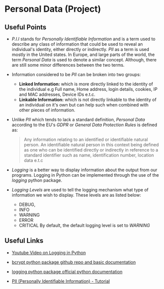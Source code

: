 # Personal Data (Project)

## Useful Points
- _P.I.I_ stands for _Personally Identifiable Information_ and is a term used to describe any class of information that could be used to reveal an individual's identity, either directly or indirectly. _PII_ as a term is used mostly in the United states. In Europe, and large parts of the world, the term _Personal Data_ is used to denote a similar concept. Although, there are still some minor differences between the two terms.

- Information considered to be _PII_ can be broken into two groups:
  + **Linked Information:** which is more directly linked to the identity of the individual e.g Full name, Home address, login details, cookies, IP and MAC addresses, Device IDs e.t.c.
  + **Linkable Information:** which is not directly linkable to the identity of an individual on it's own but can help such when combined with other pieces of information.

- Unlike _PII_ which tends to lack a standard definition, _Personal Data_ according to the EU's _GDPR_ or _General Data Protection Rules_ is defined as:
  > Any information relating to an identified or identifiable natural person. An identifiable natural person in this context being defined as one who can be identified directly or indirectly in reference to a standard identifier such as name, identification number, location data e.t.c

- _Logging_ is a better way to display information about the output from our programs. Logging in Python can be implemented through the use of the _logging_ python package. 

- _Logging Levels_ are used to tell the logging mechanism what type of information we wish to display. These levels are as listed below:
  + DEBUG,
  + INFO
  + WARNING
  + ERROR
  + CRITICAL
  By default, the default logging level is set to _WARNING_


## Useful Links

- [Youtube Video on Logging in Python](https://www.youtube.com/watch?v=-ARI4Cz-awo)

- [bcrypt python package github repo and basic documentation](https://github.com/pyca/bcrypt/)

- [logging python package official python documentation](https://docs.python.org/3/library/logging.html)

- [PII (Personally Identifiable Information) - Tutorial](https://piwik.pro/blog/what-is-pii-personal-data/)